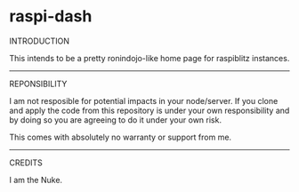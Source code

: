 # raspi-dash
INTRODUCTION

This intends to be a pretty ronindojo-like home page for raspiblitz instances.
____________________________________________________________________________

REPONSIBILITY

I am not resposible for potential impacts in your node/server. If you clone and apply the code from this repository is under your own responsibility and by doing so you are agreeing to do it under your own risk.

This comes with absolutely no warranty or support from me.
____________________________________________________________________________

CREDITS

I am the Nuke.